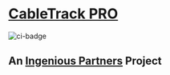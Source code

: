 # [CableTrack PRO](https://cabletrack.pro)

![ci-badge](https://github.com/ingeniouspartners/cabletrack.pro/workflows/ci-meteor-application-template-react/badge.svg)

## An [Ingenious Partners](https://ingenious.partners) Project
